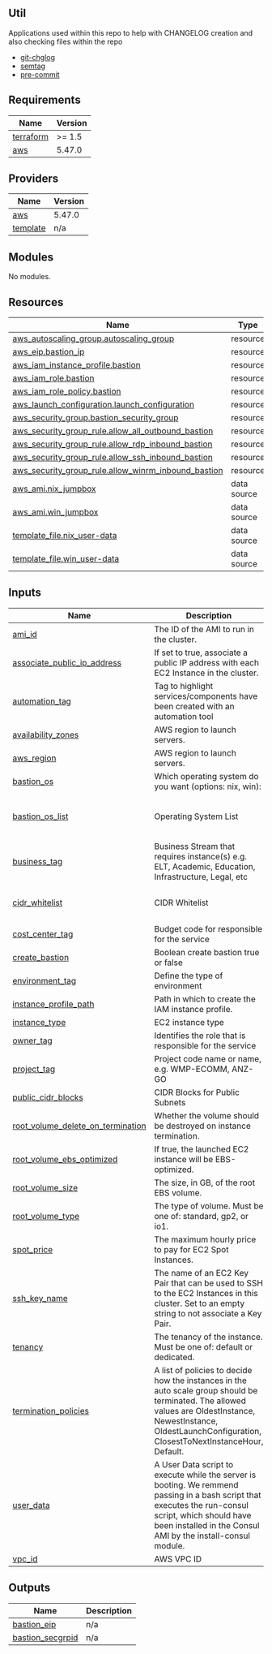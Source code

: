 ## Util
Applications used within this repo to help with CHANGELOG creation and also checking files within the repo

- [git-chglog](https://github.com/git-chglog/git-chglog)
- [semtag](https://github.com/pnikosis/semtag)
- [pre-commit](https://pre-commit.com/)

<!-- BEGINNING OF PRE-COMMIT-TERRAFORM DOCS HOOK -->
## Requirements

| Name | Version |
|------|---------|
| <a name="requirement_terraform"></a> [terraform](#requirement\_terraform) | >= 1.5 |
| <a name="requirement_aws"></a> [aws](#requirement\_aws) | 5.47.0 |

## Providers

| Name | Version |
|------|---------|
| <a name="provider_aws"></a> [aws](#provider\_aws) | 5.47.0 |
| <a name="provider_template"></a> [template](#provider\_template) | n/a |

## Modules

No modules.

## Resources

| Name | Type |
|------|------|
| [aws_autoscaling_group.autoscaling_group](https://registry.terraform.io/providers/hashicorp/aws/5.47.0/docs/resources/autoscaling_group) | resource |
| [aws_eip.bastion_ip](https://registry.terraform.io/providers/hashicorp/aws/5.47.0/docs/resources/eip) | resource |
| [aws_iam_instance_profile.bastion](https://registry.terraform.io/providers/hashicorp/aws/5.47.0/docs/resources/iam_instance_profile) | resource |
| [aws_iam_role.bastion](https://registry.terraform.io/providers/hashicorp/aws/5.47.0/docs/resources/iam_role) | resource |
| [aws_iam_role_policy.bastion](https://registry.terraform.io/providers/hashicorp/aws/5.47.0/docs/resources/iam_role_policy) | resource |
| [aws_launch_configuration.launch_configuration](https://registry.terraform.io/providers/hashicorp/aws/5.47.0/docs/resources/launch_configuration) | resource |
| [aws_security_group.bastion_security_group](https://registry.terraform.io/providers/hashicorp/aws/5.47.0/docs/resources/security_group) | resource |
| [aws_security_group_rule.allow_all_outbound_bastion](https://registry.terraform.io/providers/hashicorp/aws/5.47.0/docs/resources/security_group_rule) | resource |
| [aws_security_group_rule.allow_rdp_inbound_bastion](https://registry.terraform.io/providers/hashicorp/aws/5.47.0/docs/resources/security_group_rule) | resource |
| [aws_security_group_rule.allow_ssh_inbound_bastion](https://registry.terraform.io/providers/hashicorp/aws/5.47.0/docs/resources/security_group_rule) | resource |
| [aws_security_group_rule.allow_winrm_inbound_bastion](https://registry.terraform.io/providers/hashicorp/aws/5.47.0/docs/resources/security_group_rule) | resource |
| [aws_ami.nix_jumpbox](https://registry.terraform.io/providers/hashicorp/aws/5.47.0/docs/data-sources/ami) | data source |
| [aws_ami.win_jumpbox](https://registry.terraform.io/providers/hashicorp/aws/5.47.0/docs/data-sources/ami) | data source |
| [template_file.nix_user-data](https://registry.terraform.io/providers/hashicorp/template/latest/docs/data-sources/file) | data source |
| [template_file.win_user-data](https://registry.terraform.io/providers/hashicorp/template/latest/docs/data-sources/file) | data source |

## Inputs

| Name | Description | Type | Default | Required |
|------|-------------|------|---------|:--------:|
| <a name="input_ami_id"></a> [ami\_id](#input\_ami\_id) | The ID of the AMI to run in the cluster. | `string` | `""` | no |
| <a name="input_associate_public_ip_address"></a> [associate\_public\_ip\_address](#input\_associate\_public\_ip\_address) | If set to true, associate a public IP address with each EC2 Instance in the cluster. | `bool` | `true` | no |
| <a name="input_automation_tag"></a> [automation\_tag](#input\_automation\_tag) | Tag to highlight services/components have been created with an automation tool | `string` | `"Created with Terraform"` | no |
| <a name="input_availability_zones"></a> [availability\_zones](#input\_availability\_zones) | AWS region to launch servers. | `list(string)` | `[]` | no |
| <a name="input_aws_region"></a> [aws\_region](#input\_aws\_region) | AWS region to launch servers. | `string` | `""` | no |
| <a name="input_bastion_os"></a> [bastion\_os](#input\_bastion\_os) | Which operating system do you want (options: nix, win): | `string` | `"nix"` | no |
| <a name="input_bastion_os_list"></a> [bastion\_os\_list](#input\_bastion\_os\_list) | Operating System List | `list(string)` | <pre>[<br>  "win",<br>  "nix"<br>]</pre> | no |
| <a name="input_business_tag"></a> [business\_tag](#input\_business\_tag) | Business Stream that requires instance(s) e.g. ELT, Academic, Education, Infrastructure, Legal, etc | `string` | `""` | no |
| <a name="input_cidr_whitelist"></a> [cidr\_whitelist](#input\_cidr\_whitelist) | CIDR Whitelist | `list(string)` | <pre>[<br>  "0.0.0.0/0"<br>]</pre> | no |
| <a name="input_cost_center_tag"></a> [cost\_center\_tag](#input\_cost\_center\_tag) | Budget code for responsible for the service | `string` | `""` | no |
| <a name="input_create_bastion"></a> [create\_bastion](#input\_create\_bastion) | Boolean create bastion true or false | `string` | `""` | no |
| <a name="input_environment_tag"></a> [environment\_tag](#input\_environment\_tag) | Define the type of environment | `string` | `""` | no |
| <a name="input_instance_profile_path"></a> [instance\_profile\_path](#input\_instance\_profile\_path) | Path in which to create the IAM instance profile. | `string` | `"/"` | no |
| <a name="input_instance_type"></a> [instance\_type](#input\_instance\_type) | EC2 instance type | `string` | `"t3.micro"` | no |
| <a name="input_owner_tag"></a> [owner\_tag](#input\_owner\_tag) | Identifies the role that is responsible for the service | `string` | `""` | no |
| <a name="input_project_tag"></a> [project\_tag](#input\_project\_tag) | Project code name or name, e.g. WMP-ECOMM, ANZ-GO | `string` | `""` | no |
| <a name="input_public_cidr_blocks"></a> [public\_cidr\_blocks](#input\_public\_cidr\_blocks) | CIDR Blocks for Public Subnets | `list(string)` | `[]` | no |
| <a name="input_root_volume_delete_on_termination"></a> [root\_volume\_delete\_on\_termination](#input\_root\_volume\_delete\_on\_termination) | Whether the volume should be destroyed on instance termination. | `bool` | `true` | no |
| <a name="input_root_volume_ebs_optimized"></a> [root\_volume\_ebs\_optimized](#input\_root\_volume\_ebs\_optimized) | If true, the launched EC2 instance will be EBS-optimized. | `bool` | `false` | no |
| <a name="input_root_volume_size"></a> [root\_volume\_size](#input\_root\_volume\_size) | The size, in GB, of the root EBS volume. | `number` | `50` | no |
| <a name="input_root_volume_type"></a> [root\_volume\_type](#input\_root\_volume\_type) | The type of volume. Must be one of: standard, gp2, or io1. | `string` | `"standard"` | no |
| <a name="input_spot_price"></a> [spot\_price](#input\_spot\_price) | The maximum hourly price to pay for EC2 Spot Instances. | `string` | `""` | no |
| <a name="input_ssh_key_name"></a> [ssh\_key\_name](#input\_ssh\_key\_name) | The name of an EC2 Key Pair that can be used to SSH to the EC2 Instances in this cluster. Set to an empty string to not associate a Key Pair. | `string` | `""` | no |
| <a name="input_tenancy"></a> [tenancy](#input\_tenancy) | The tenancy of the instance. Must be one of: default or dedicated. | `string` | `"default"` | no |
| <a name="input_termination_policies"></a> [termination\_policies](#input\_termination\_policies) | A list of policies to decide how the instances in the auto scale group should be terminated. The allowed values are OldestInstance, NewestInstance, OldestLaunchConfiguration, ClosestToNextInstanceHour, Default. | `string` | `"Default"` | no |
| <a name="input_user_data"></a> [user\_data](#input\_user\_data) | A User Data script to execute while the server is booting. We remmend passing in a bash script that executes the run-consul script, which should have been installed in the Consul AMI by the install-consul module. | `string` | `""` | no |
| <a name="input_vpc_id"></a> [vpc\_id](#input\_vpc\_id) | AWS VPC ID | `string` | `""` | no |

## Outputs

| Name | Description |
|------|-------------|
| <a name="output_bastion_eip"></a> [bastion\_eip](#output\_bastion\_eip) | n/a |
| <a name="output_bastion_secgrpid"></a> [bastion\_secgrpid](#output\_bastion\_secgrpid) | n/a |
<!-- END OF PRE-COMMIT-TERRAFORM DOCS HOOK -->